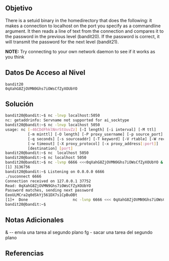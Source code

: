 ## Objetivo
There is a setuid binary in the homedirectory that does the following: it makes a connection to localhost on the port you specify as a commandline argument. It then reads a line of text from the connection and compares it to the password in the previous level (bandit20). If the password is correct, it will transmit the password for the next level (bandit21).

**NOTE:** Try connecting to your own network daemon to see if it works as you think
## Datos De Acceso al Nivel
```
bandit20
0qXahG8ZjOVMN9Ghs7iOWsCfZyXOUbYO
```
## Solución
```bash
bandit20@bandit:~$ nc -lnvp localhost:5050
nc: getaddrinfo: Servname not supported for ai_socktype
bandit20@bandit:~$ nc -lnvp localhost 5050
usage: nc [-46CDdFhklNnrStUuvZz] [-I length] [-i interval] [-M ttl]
          [-m minttl] [-O length] [-P proxy_username] [-p source_port]
          [-q seconds] [-s sourceaddr] [-T keyword] [-V rtable] [-W recvlimit]
          [-w timeout] [-X proxy_protocol] [-x proxy_address[:port]]
          [destination] [port]
bandit20@bandit:~$ nc  localhost 5050
bandit20@bandit:~$ nc localhost 5050
bandit20@bandit:~$ nc -lvnp 6666 <<<0qXahG8ZjOVMN9Ghs7iOWsCfZyXOUbYO &
[1] 3136756
bandit20@bandit:~$ Listening on 0.0.0.0 6666
./suconnect 6666
Connection received on 127.0.0.1 37752
Read: 0qXahG8ZjOVMN9Ghs7iOWsCfZyXOUbYO
Password matches, sending next password
EeoULMCra2q0dSkYj561DX7s1CpBuOBt
[1]+  Done                    nc -lvnp 6666 <<< 0qXahG8ZjOVMN9Ghs7iOWsCfZyXOUbYO
bandit20@bandit:~$
```
## Notas Adicionales
&  -- envia una tarea al segundo plano
fg - sacar una tarea del segundo plano
## Referencias
